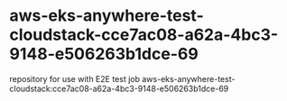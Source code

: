 # aws-eks-anywhere-test-cloudstack-cce7ac08-a62a-4bc3-9148-e506263b1dce-69
repository for use with E2E test job aws-eks-anywhere-test-cloudstack:cce7ac08-a62a-4bc3-9148-e506263b1dce-69

